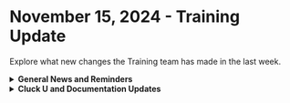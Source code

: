 # November 15, 2024 - Training Update

Explore what new changes the Training team has made in the last week.

<details>

<summary><strong>General News and Reminders</strong></summary>

* **SHOUT OUTS** **TO:**
  * Charles, Kylen, Jonathan, Keenan, Aston, Justin, Colby, Alex, and Stuart for passing the Foundations Certification.
    * Take the [Broken link](broken-reference "mention") Exam, and collect your prestigious **Certified Rewster** badge in Discord.&#x20;
    * You also get access to a super secret Discord channel.
  * Eli, Arbyn, Gareth, Jaco, Andrew, Sam, Cody, and Garrett for passing the Clean Automation Certification.
    * Take the new [Broken link](broken-reference "mention") exam!
* **Rewst Foundations Bootcamp: Dec 2 - Dec 3:**
  * For More Details, Visit:[https://docs.rewst.help/cluck-university/rewst-foundations#live-instructor-led-bootcamp](https://docs.rewst.help/cluck-university/rewst-foundations#live-instructor-led-bootcamp)
    * [https://calendly.com/cluck-u/rewst-foundations-bootcamp-pt-1](https://calendly.com/cluck-u/rewst-foundations-bootcamp-pt-1)
      * Lessons 1 - 3
    * [https://calendly.com/cluck-u/rewst-foundations-bootcamp-pt-2](https://calendly.com/cluck-u/rewst-foundations-bootcamp-pt-2)
      * Lessons 4 - 7
* Join us in our [Cluck-U Discord channel](https://discord.com/channels/936789089703845988/1121465945295167588) if you have any questions, comments, or concerns!
* [Sign up for the Office Hours](https://calendly.com/cluck-u/office-hours?) to work through any questions you have during and after training! If there is something you want us to cover, Let us know!

</details>

<details>

<summary><strong>Cluck U and Documentation Updates</strong></summary>

**What's New at Cluck University?**

* New section added for Rewst Foundations Bootcamp: [Broken link](broken-reference "mention")
* Check out the Cluck University Landing Page @ [go.rew.st/cluck-university](https://go.rew.st/cluck-university) for all the latest courses self-serve and live.

**The List of Reminders:**

* We'd love to get your feedback on our Training and Documentation! [Please fill out this form to let us know how we can improve](https://www.surveymonkey.com/r/rewsttrainingfeedback)!
* You can make training and documentation requests at [https://rewst.canny.io/](https://rewst.canny.io/)

**New & Updated Pages:**

* Updated Pages
  * [servicenow-integration-setup.md](../../../documentation/configuration/integrations/integration-guides/psa/servicenow-integration-setup.md "mention") - Formatting Update
  * Added Section [Broken link](broken-reference "mention") in Rewst Foundation Lesson
  * Added App Builder Alert in [issue-alerts.md](../../issue-alerts.md "mention")
  * Reorganized RMM section under [integrations](../../../documentation/configuration/integrations/ "mention")
  * Updated [Broken link](broken-reference "mention")
    * Added "Special Instructions" to [Broken link](broken-reference "mention")
  * Added note in [ninjaone-integration-setup.md](../../../documentation/configuration/integrations/integration-guides/rmm/ninjaone-integration-setup.md "mention")
  * Added note in [datto-rmm-integration-setup.md](../../../documentation/configuration/integrations/integration-guides/rmm/datto-rmm-integration-setup.md "mention")

</details>
